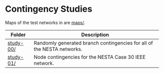 Contingency Studies
===================

Maps of the test networks in are [maps/](maps/).

| Folder                 | Description                                                            |
|------------------------|------------------------------------------------------------------------|
| [study-00/](study-00/) | Randomly generated branch contingencies for all of the NESTA networks. |
| [study-01/](study-01/) | Node contingencies for the NESTA Case 30 IEEE network.                 |
